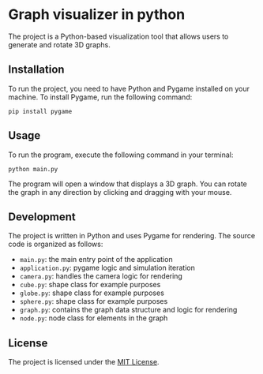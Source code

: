 # Graph visualizer in python

The project is a Python-based visualization tool that allows users to generate and rotate 3D graphs.

## Installation

To run the project, you need to have Python and Pygame installed on your machine. To install Pygame, run the following command:
```shell
pip install pygame
```

## Usage

To run the program, execute the following command in your terminal:
```shell
python main.py
```
The program will open a window that displays a 3D graph. You can rotate the graph in any direction by clicking and dragging with your mouse.

## Development

The project is written in Python and uses Pygame for rendering. The source code is organized as follows:

- `main.py`: the main entry point of the application
- `application.py`: pygame logic and simulation iteration
- `camera.py`: handles the camera logic for rendering
- `cube.py`: shape class for example purposes
- `globe.py`: shape class for example purposes
- `sphere.py`: shape class for example purposes
- `graph.py`: contains the graph data structure and logic for rendering
- `node.py`: node class for elements in the graph

## License

The project is licensed under the [MIT License](license.md).

